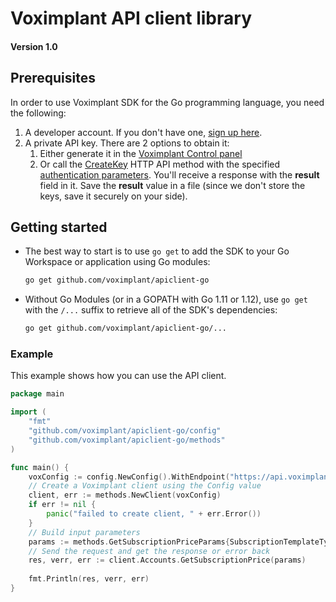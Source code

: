 # Voximplant API client library
#### Version 1.0

## Prerequisites

In order to use Voximplant SDK for the Go programming language, you need the following:
1. A developer account. If you don't have one, [sign up here](https://manage.voximplant.com/auth/sign_up).
2. A private API key. There are 2 options to obtain it:
	1. Either generate it in the [Voximplant Control panel](https://manage.voximplant.com/settings/service_accounts)
	1. Or call the [CreateKey](https://voximplant.com/docs/references/httpapi/rolesystem#createkey) HTTP API method with the specified [authentication parameters](https://voximplant.com/docs/howtos/integration/httpapi/auth). You'll receive a response with the __result__ field in it. Save the __result__ value in a file (since we don't store the keys, save it securely on your side).


## Getting started

* The best way to start is to use `go get` to add the SDK to your Go Workspace or application using Go modules:

	```sh
	go get github.com/voximplant/apiclient-go
	```

* Without Go Modules (or in a GOPATH with Go 1.11 or 1.12), use `go get` with the `/...` suffix to retrieve all of the SDK's dependencies:

	```sh
	go get github.com/voximplant/apiclient-go/...
	```

### Example

This example shows how you can use the API client.

```go
package main

import (
	"fmt"
	"github.com/voximplant/apiclient-go/config"
	"github.com/voximplant/apiclient-go/methods"
)

func main() {
	voxConfig := config.NewConfig().WithEndpoint("https://api.voximplant.com/platform_api/").WithKeyPath("vox_key_jwt.json")
	// Create a Voximplant client using the Config value
	client, err := methods.NewClient(voxConfig)
	if err != nil {
		panic("failed to create client, " + err.Error())
	}
	// Build input parameters
	params := methods.GetSubscriptionPriceParams{SubscriptionTemplateType:"SIP_REGISTRATION"}
	// Send the request and get the response or error back
	res, verr, err := client.Accounts.GetSubscriptionPrice(params)
	
	fmt.Println(res, verr, err)
}
```
